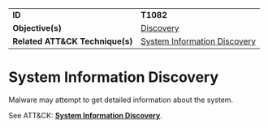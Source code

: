 |||
|---------|------------------------|
|**ID**|**T1082**|
|**Objective(s)**| [Discovery](https://github.com/MBCProject/mbc-markdown/tree/master/defense-evasion)|
|**Related ATT&CK Technique(s)**|[System Information Discovery](https://attack.mitre.org/techniques/T1082)

System Information Discovery
============================
Malware may attempt to get detailed information about the system. 

See ATT&CK: [**System Information Discovery**](https://attack.mitre.org/techniques/T1082).